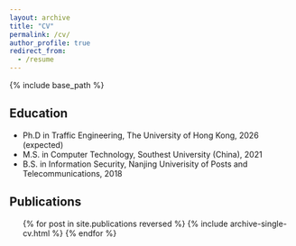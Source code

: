 ```yaml
---
layout: archive
title: "CV"
permalink: /cv/
author_profile: true
redirect_from:
  - /resume
---
```


{% include base_path %}

## Education
* Ph.D in Traffic Engineering, The University of Hong Kong, 2026 (expected)
* M.S. in Computer Technology, Southest University (China), 2021
* B.S. in Information Security, Nanjing Univerisity of Posts and Telecommunications, 2018

## Publications
  <ul>{% for post in site.publications reversed %}
    {% include archive-single-cv.html %}
  {% endfor %}</ul>
